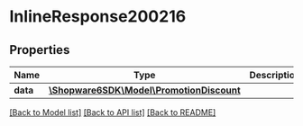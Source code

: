 # InlineResponse200216

## Properties
Name | Type | Description | Notes
------------ | ------------- | ------------- | -------------
**data** | [**\Shopware6SDK\Model\PromotionDiscount**](PromotionDiscount.md) |  | [optional] 

[[Back to Model list]](../../README.md#documentation-for-models) [[Back to API list]](../../README.md#documentation-for-api-endpoints) [[Back to README]](../../README.md)


